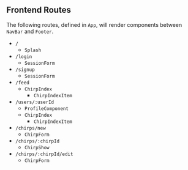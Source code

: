 ## Frontend Routes
The following routes, defined in `App`, will render components between `NavBar` and `Footer`.

+ `/`
  + `Splash`
+ `/login`
  + `SessionForm`
+ `/signup`
  + `SessionForm`
+ `/feed`
  + `ChirpIndex`
    + `ChirpIndexItem`
+ `/users/:userId`
  + `ProfileComponent`
  + `ChirpIndex`
    + `ChirpIndexItem`
+ `/chirps/new`
  + `ChirpForm`
+ `/chirps/:chirpId`
  + `ChirpShow`
+ `/chirps/:chirpId/edit`
  + `ChirpForm`
